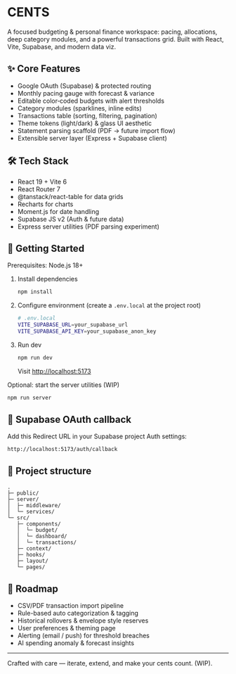 # CENTS

A focused budgeting & personal finance workspace: pacing, allocations, deep category modules, and a powerful transactions grid. Built with React, Vite, Supabase, and modern data viz.

## ✨ Core Features

- Google OAuth (Supabase) & protected routing
- Monthly pacing gauge with forecast & variance
- Editable color‑coded budgets with alert thresholds
- Category modules (sparklines, inline edits)
- Transactions table (sorting, filtering, pagination)
- Theme tokens (light/dark) & glass UI aesthetic
- Statement parsing scaffold (PDF -> future import flow)
- Extensible server layer (Express + Supabase client)

## 🛠 Tech Stack

- React 19 + Vite 6
- React Router 7
- @tanstack/react-table for data grids
- Recharts for charts
- Moment.js for date handling
- Supabase JS v2 (Auth & future data)
- Express server utilities (PDF parsing experiment)

## 🚀 Getting Started

Prerequisites: Node.js 18+

1. Install dependencies

   ```bash
   npm install
   ```

2. Configure environment (create a `.env.local` at the project root)

   ```bash
   # .env.local
   VITE_SUPABASE_URL=your_supabase_url
   VITE_SUPABASE_API_KEY=your_supabase_anon_key
   ```

3. Run dev

   ```bash
   npm run dev
   ```

   Visit <http://localhost:5173>

Optional: start the server utilities (WIP)

```bash
npm run server
```

## 🔐 Supabase OAuth callback

Add this Redirect URL in your Supabase project Auth settings:

```text
http://localhost:5173/auth/callback
```

## 📁 Project structure

```text
.
├─ public/
├─ server/
│  ├─ middleware/
│  └─ services/
└─ src/
   ├─ components/
   │  └─ budget/
   │  └─ dashboard/
   │  └─ transactions/
   ├─ context/
   ├─ hooks/
   ├─ layout/
   └─ pages/
```

## 🧭 Roadmap

- CSV/PDF transaction import pipeline
- Rule-based auto categorization & tagging
- Historical rollovers & envelope style reserves
- User preferences & theming page
- Alerting (email / push) for threshold breaches
- AI spending anomaly & forecast insights

---
Crafted with care — iterate, extend, and make your cents count.
(WIP).

